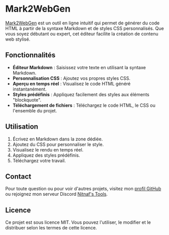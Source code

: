 # Mark2WebGen

[Mark2WebGen](https://nitnaf10.github.io/Mark2WebGen/) est un outil en ligne intuitif qui permet de générer du code HTML à partir de la syntaxe Markdown et de styles CSS personnalisés. Que vous soyez débutant ou expert, cet éditeur facilite la création de contenu web stylisé.

## Fonctionnalités

- **Éditeur Markdown** : Saisissez votre texte en utilisant la syntaxe Markdown.
- **Personnalisation CSS** : Ajoutez vos propres styles CSS.
- **Aperçu en temps réel** : Visualisez le code HTML généré instantanément.
- **Styles prédéfinis** : Appliquez facilement des styles aux éléments "blockquote".
- **Téléchargement de fichiers** : Téléchargez le code HTML, le CSS ou l'ensemble du projet.

## Utilisation

1. Écrivez en Markdown dans la zone dédiée.
2. Ajoutez du CSS pour personnaliser le style.
3. Visualisez le rendu en temps réel.
4. Appliquez des styles prédéfinis.
5. Téléchargez votre travail.

## Contact

Pour toute question ou pour voir d'autres projets, visitez mon [profil GitHub](https://github.com/Nitnaf10) ou rejoignez mon serveur Discord [Nitnaf's Tools](https://discord.gg/XVyHTVMwU4).

## Licence

Ce projet est sous licence MIT. Vous pouvez l'utiliser, le modifier et le distribuer selon les termes de cette licence.
